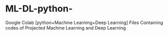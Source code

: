 # ML-DL-python-
Google Colab [python+Machine Learning+Deep Learning] 
Files Containing codes of Projected Machine Learning and Deep Learning 
